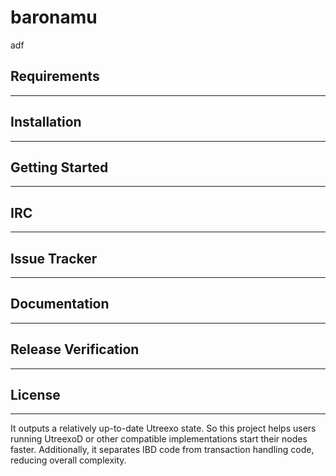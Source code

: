 # baronamu

adf
## Requirements
---
## Installation
---
## Getting Started
---
## IRC
---
## Issue Tracker
---
## Documentation
---
## Release Verification
---
## License
---
It outputs a relatively up-to-date Utreexo state. 
So this project helps users running UtreexoD or other compatible implementations start their nodes faster. 
Additionally, it separates IBD code from transaction handling code, reducing overall complexity.
